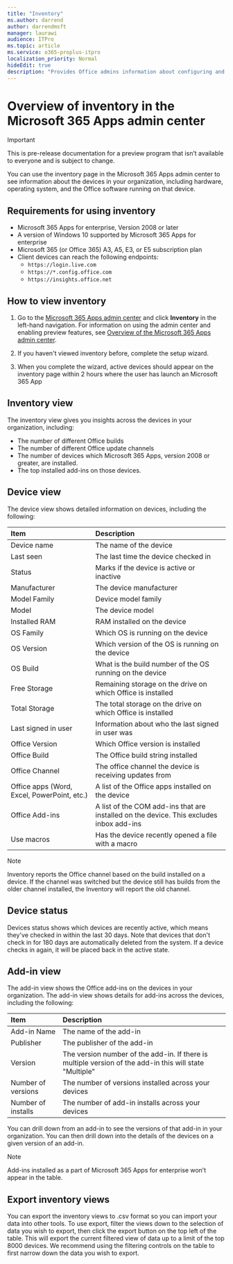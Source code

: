 ```yaml
---
title: "Inventory"
ms.author: darrend
author: darrendmsft
manager: laurawi
audience: ITPro
ms.topic: article
ms.service: o365-proplus-itpro
localization_priority: Normal
hideEdit: true
description: "Provides Office admins information about configuring and using inventory in Microsoft 365 Apps admin center to view their managed devices"
---
```


# Overview of inventory in the Microsoft 365 Apps admin center

> [!IMPORTANT]
> This is pre-release documentation for a preview program that isn’t available to everyone and is subject to change.

You can use the inventory page in the Microsoft 365 Apps admin center to see information about the devices in your organization, including hardware, operating system, and the Office software running on that device.

## Requirements for using inventory
- Microsoft 365 Apps for enterprise, Version 2008 or later
- A version of Windows 10 supported by Microsoft 365 Apps for enterprise
- Microsoft 365 (or Office 365) A3, A5, E3, or E5 subscription plan
- Client devices can reach the following endpoints: 
  - `https://login.live.com`
  - `https://*.config.office.com`
  - `https://insights.office.net`

## How to view inventory

1. Go to the [Microsoft 365 Apps admin center](https://config.office.com) and click **Inventory** in the left-hand navigation. For information on using the admin center and enabling preview features, see [Overview of the Microsoft 365 Apps admin center](overview.md).

2. If you haven't viewed inventory before, complete the setup wizard.

3. When you complete the wizard, active devices  should appear on the inventory page within 2 hours where the user has launch an Microsoft 365 App

## Inventory view

The inventory view gives you insights across the devices in your organization, including:

- The number of different Office builds
- The number of  different Office update channels
- The number of devices which Microsoft 365 Apps, version 2008 or greater, are installed.
- The top installed add-ins on those devices.

## Device view

The device view shows detailed information on devices, including the following:

| Item | Description |
|:-----|:-----|
| Device name | The name of the device |
| Last seen | The last time the device checked in |
| Status |	Marks if the device is active or inactive |
| Manufacturer | The device manufacturer |
| Model Family | Device model family |
| Model | The device model  |
| Installed RAM | RAM installed on the device |
| OS Family | Which OS is running on the device |
| OS Version| Which version of the OS is running on the device |
| OS Build| What is the build number of the OS running on the device |
| Free Storage| Remaining storage on the drive on which Office is installed |
| Total Storage| The total storage on the drive on which Office is installed |
| Last signed in user | Information about who the last signed in user was |
| Office Version| Which Office version is installed |
| Office Build| The Office build string installed |
| Office Channel| The office channel the device is receiving updates from |
| Office apps (Word, Excel, PowerPoint, etc.)| A list of the Office apps installed on the device |
| Office Add-ins | A list of the COM add-ins that are installed on the device. This excludes inbox add-ins |
| Use macros | Has the device recently opened a file with a macro |

> [!NOTE]
> Inventory reports the Office channel based on the build installed on a device. If the channel was switched but the device still has builds from the older channel installed, the Inventory will report the old channel.

## Device status

Devices status shows which devices are recently active, which means they've checked in within the last 30 days. Note that devices that don't check in for 180 days are automatically deleted from the system. If a device checks in again, it will be placed back in the active state.

## Add-in view

The add-in view shows the Office add-ins on the devices in your organization. The add-in view shows details for add-ins across the devices, including the following:

| Item | Description |
|:-----|:-----|
| Add-in Name | The name of the add-in |
| Publisher | The publisher of the add-in |
| Version | The version number of the add-in. If there is multiple version of the add-in this will state "Multiple" |
| Number of versions | The number of versions installed across your devices |
| Number of installs | The number of add-in installs across your devices |

You can drill down from an add-in to see the versions of that add-in in your organization. You can then drill down into the details of the devices on a given version of an add-in.

> [!NOTE]
> Add-ins installed as a part of Microsoft 365 Apps for enterprise won’t appear in the table.

## Export inventory views

You can export the inventory views to .csv format so you can import your data into other tools. To use export, filter the views down to the selection of data you wish to export, then click the export button on the top left of the table. This will export the current filtered view of data up to a limit of the top 8000 devices. We recommend using the filtering controls on the table to first narrow down the data you wish to export.
